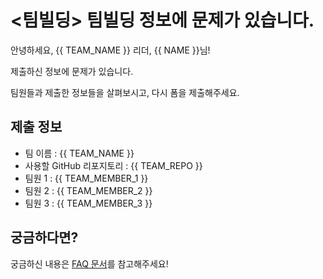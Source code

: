 # <팀빌딩> 팀빌딩 정보에 문제가 있습니다.

안녕하세요, {{ TEAM_NAME }} 리더, {{ NAME }}님!

제출하신 정보에 문제가 있습니다.

팀원들과 제출한 정보들을 살펴보시고, 다시 폼을 제출해주세요.

## 제출 정보

* 팀 이름 : {{ TEAM_NAME }}
* 사용할 GitHub 리포지토리 : {{ TEAM_REPO }}
* 팀원 1 : {{ TEAM_MEMBER_1 }}
* 팀원 2 : {{ TEAM_MEMBER_2 }}
* 팀원 3 : {{ TEAM_MEMBER_3 }}

## 궁금하다면?

궁금하신 내용은 [FAQ 문서](https://hgrd.kr/faq)를 참고해주세요!
